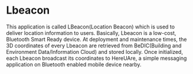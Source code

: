 # Lbeacon

This application is called LBeacon(Location Beacon) which is used to deliver location information to users. Basically, Lbeacon is a low-cost, Bluetooth Smart Ready device. At deployment and maintenance times, the 3D coordinates of every Lbeacon are retrieved from BeDIC(Building and Environment Data/Information Cloud) and stored locally. Once initialized, each Lbeacon broadcast its coordinates to HereUAre, a simple messaging application on Bluetooth enabled mobile device nearby.
